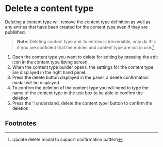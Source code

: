 # Delete a content type
Deleting a content type will remove the content type definition as well as any entries that have been created for the content type even if they are published. 

> **Note:** Deleting content type and its entries is irreversible, only do this if you are confident that the entries and content type are not in use.[^1]

1. Open the content type you want to delete for editing by pressing the edit icon in the content type listing screen.
2. When the content type builder opens, the settings for the content type are displayed in the right hand panel.
3. Press the delete button displayed in the panel, a delete confirmation modal will be displayed.
4. To confirm the deletion of the content type you will need to type the name of the content type in the text box to be able to confirm the deletion.
5. Press the 'I understand, delete the content type' button to confirm the deletion.

## Footnotes
[^1]: Update delete modal to support confirmation pattern
